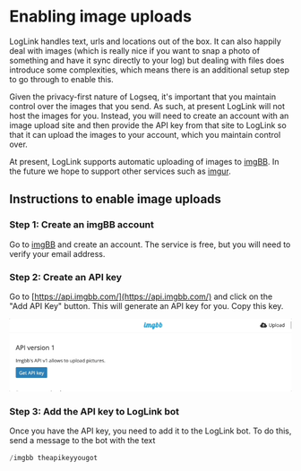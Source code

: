 # Enabling image uploads

LogLink handles text, urls and locations out of the box. It can also happily deal with images (which is really nice if you want to snap a photo of something and have it sync directly to your log) but dealing with files does introduce some complexities, which means there is an additional setup step to go through to enable this.

Given the privacy-first nature of Logseq, it's important that you maintain control over the images that you send. As such, at present LogLink will not host the images for you. Instead, you will need to create an account with an image upload site and then provide the API key from that site to LogLink so that it can upload the images to your account, which you maintain control over.

At present, LogLink supports automatic uploading of images to [imgBB](https://imgbb.com/). In the future we hope to support other services such as [imgur](https://imgur.com/).

## Instructions to enable image uploads

### Step 1: Create an imgBB account

Go to [imgBB](https://imgbb.com/) and create an account. The service is free, but you will need to verify your email address.

### Step 2: Create an API key

Go to [https://api.imgbb.com/](https://api.imgbb.com/) and click on the "Add API Key" button. This will generate an API key for you. Copy this key.

![imgBB API key](./img/imgbb/get-imgbb-api-key.gif)

### Step 3: Add the API key to LogLink bot

Once you have the API key, you need to add it to the LogLink bot. To do this, send a message to the bot with the text

```python
/imgbb theapikeyyougot
```